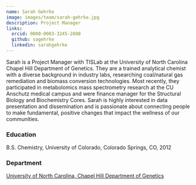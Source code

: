 ```yaml
---
name: Sarah Gehrke
image: images/team/sarah-gehrke.jpg
description: Project Manager
links:
  orcid: 0000-0003-3245-2880
  github: sagehrke
  linkedin: sarahgehrke 
---
```


Sarah is a Project Manager with TISLab at the University of North Carolina Chapel Hill Department of Genetics. They are a trained analytical chemist with a diverse background in industry labs, researching coal/natural gas remediation and biomass conversion technologies. Most recently, they participated in metabolomics mass spectrometry research at the CU Anschutz medical campus and were finance manager for the Structural Biology and Biochemistry Cores. Sarah is highly interested in data presentation and dissemination and is passionate about connecting people to make fundamental, positive changes that impact the wellness of our communities.

### Education
B.S. Chemistry, University of Colorado, Colorado Springs, CO, 2012

### Department

[University of North Carolina, Chapel Hill Department of Genetics](https://www.med.unc.edu/genetics)
